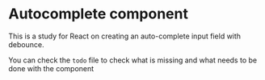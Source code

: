 # Autocomplete component

This is a study for React on creating an auto-complete input field with debounce.

You can check the `todo` file to check what is missing and what needs to be done with the component
